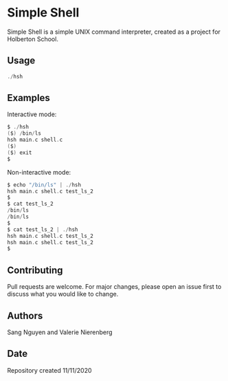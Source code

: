 # Simple Shell

Simple Shell is a simple UNIX command interpreter, created as a project for Holberton School.

## Usage

```c
./hsh
```

## Examples

Interactive mode:

```c
$ ./hsh
($) /bin/ls
hsh main.c shell.c
($)
($) exit
$
```

Non-interactive mode:

```c
$ echo "/bin/ls" | ./hsh
hsh main.c shell.c test_ls_2
$
$ cat test_ls_2
/bin/ls
/bin/ls
$
$ cat test_ls_2 | ./hsh
hsh main.c shell.c test_ls_2
hsh main.c shell.c test_ls_2
$
```


## Contributing
Pull requests are welcome. For major changes, please open an issue first to discuss what you would like to change.

## Authors
Sang Nguyen and Valerie Nierenberg

## Date
Repository created 11/11/2020
